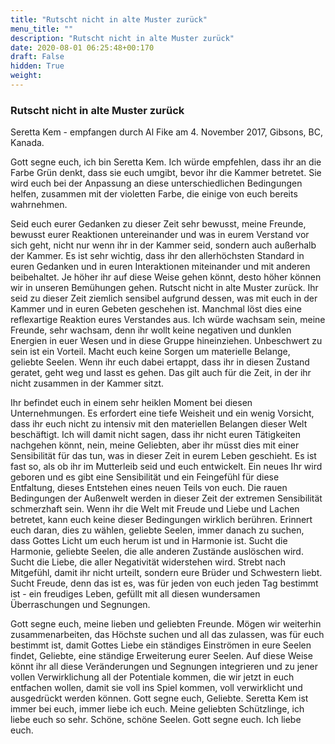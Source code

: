 ```yaml
---
title: "Rutscht nicht in alte Muster zurück"
menu_title: ""
description: "Rutscht nicht in alte Muster zurück"
date: 2020-08-01 06:25:48+00:170
draft: False
hidden: True
weight:
---
```

### Rutscht nicht in alte Muster zurück

Seretta Kem - empfangen durch Al Fike am 4. November 2017, Gibsons, BC, Kanada.

Gott segne euch, ich bin Seretta Kem. Ich würde empfehlen, dass ihr an die Farbe Grün denkt, dass sie euch umgibt, bevor ihr die Kammer betretet. Sie wird euch bei der Anpassung an diese unterschiedlichen Bedingungen helfen, zusammen mit der violetten Farbe, die einige von euch bereits wahrnehmen.  

Seid euch eurer Gedanken zu dieser Zeit sehr bewusst, meine Freunde, bewusst eurer Reaktionen untereinander und was in eurem Verstand vor sich geht, nicht nur wenn ihr in der Kammer seid, sondern auch außerhalb der Kammer. Es ist sehr wichtig, dass ihr den allerhöchsten Standard in euren Gedanken und in euren Interaktionen miteinander und mit anderen beibehaltet. Je höher ihr auf diese Weise gehen könnt, desto höher können wir in unseren Bemühungen gehen. Rutscht nicht in alte Muster zurück. Ihr seid zu dieser Zeit ziemlich sensibel aufgrund dessen, was mit euch in der Kammer und in euren Gebeten geschehen ist. Manchmal löst dies eine reflexartige Reaktion eures Verstandes aus. Ich würde wachsam sein, meine Freunde, sehr wachsam, denn ihr wollt keine negativen und dunklen Energien in euer Wesen und in diese Gruppe hineinziehen. Unbeschwert zu sein ist ein Vorteil. Macht euch keine Sorgen um materielle Belange, geliebte Seelen. Wenn ihr euch dabei ertappt, dass ihr in diesen Zustand geratet, geht weg und lasst es gehen. Das gilt auch für die Zeit, in der ihr nicht zusammen in der Kammer sitzt.

Ihr befindet euch in einem sehr heiklen Moment bei diesen Unternehmungen. Es erfordert eine tiefe Weisheit und ein wenig Vorsicht, dass ihr euch nicht zu intensiv mit den materiellen Belangen dieser Welt beschäftigt. Ich will damit nicht sagen, dass ihr nicht euren Tätigkeiten nachgehen könnt, nein, meine Geliebten, aber ihr müsst dies mit einer Sensibilität für das tun, was in dieser Zeit in eurem Leben geschieht. Es ist fast so, als ob ihr im Mutterleib seid und euch entwickelt. Ein neues Ihr wird geboren und es gibt eine Sensibilität und ein Feingefühl für diese Entfaltung, dieses Entstehen eines neuen Teils von euch. Die rauen Bedingungen der Außenwelt werden in dieser Zeit der extremen Sensibilität schmerzhaft sein. Wenn ihr die Welt mit Freude und Liebe und Lachen betretet, kann euch keine dieser Bedingungen wirklich berühren. Erinnert euch daran, dies zu wählen, geliebte Seelen, immer danach zu suchen, dass Gottes Licht um euch herum ist und in Harmonie ist. Sucht die Harmonie, geliebte Seelen, die alle anderen Zustände auslöschen wird. Sucht die Liebe, die aller Negativität widerstehen wird. Strebt nach Mitgefühl, damit ihr nicht urteilt, sondern eure Brüder und Schwestern liebt. Sucht Freude, denn das ist es, was für jeden von euch jeden Tag bestimmt ist - ein freudiges Leben, gefüllt mit all diesen wundersamen Überraschungen und Segnungen.

Gott segne euch, meine lieben und geliebten Freunde. Mögen wir weiterhin zusammenarbeiten, das Höchste suchen und all das zulassen, was für euch bestimmt ist, damit Gottes Liebe ein ständiges Einströmen in eure Seelen findet, Geliebte, eine ständige Erweiterung eurer Seelen. Auf diese Weise könnt ihr all diese Veränderungen und Segnungen integrieren und zu jener vollen Verwirklichung all der Potentiale kommen, die wir jetzt in euch entfachen wollen, damit sie voll ins Spiel kommen, voll verwirklicht und ausgedrückt werden können. Gott segne euch, Geliebte. Seretta Kem ist immer bei euch, immer liebe ich euch. Meine geliebten Schützlinge, ich liebe euch so sehr. Schöne, schöne Seelen. Gott segne euch. Ich liebe euch.
